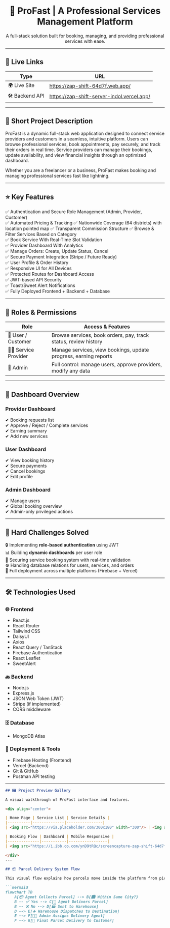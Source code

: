 <h1 align="center">🚀 ProFast | A Professional Services Management Platform</h1>

<p align="center">
A full-stack solution built for booking, managing, and providing professional services with ease.
</p>

---

## 🔗 Live Links

| Type | URL |
|------|-----|
| 🌍 Live Site | https://zap-shift-64d7f.web.app/ |
| 🛠️ Backend API | https://zap-shift-server-indol.vercel.app/ |

---

## 📌 Short Project Description

ProFast is a dynamic full-stack web application designed to connect service providers and customers in a seamless, intuitive platform. Users can browse professional services, book appointments, pay securely, and track their orders in real time. Service providers can manage their bookings, update availability, and view financial insights through an optimized dashboard.

Whether you are a freelancer or a business, ProFast makes booking and managing professional services fast like lightning.

---

## ⭐ Key Features

✅ Authentication and Secure Role Management (Admin, Provider, Customer)  
✅ Automated Pricing & Tracking 
✅ Nationwide Coverage (64 districts) with location pointed map
✅ Transparent Commission Structure
✅ Browse & Filter Services Based on Category  
✅ Book Service With Real-Time Slot Validation  
✅ Provider Dashboard With Analytics  
✅ Manage Orders: Create, Update Status, Cancel  
✅ Secure Payment Integration (Stripe / Future Ready)  
✅ User Profile & Order History  
✅ Responsive UI for All Devices  
✅ Protected Routes for Dashboard Access  
✅ JWT-based API Security  
✅ Toast/Sweet Alert Notifications  
✅ Fully Deployed Frontend + Backend + Database

---

## 🎯 Roles & Permissions

| Role | Access & Features |
|------|-----------------|
| 👤 User / Customer | Browse services, book orders, pay, track status, review history |
| 🧑‍💼 Service Provider | Manage services, view bookings, update progress, earning reports |
| 👑 Admin | Full control: manage users, approve providers, modify any data |

---

## 🧩 Dashboard Overview

### Provider Dashboard
✔ Booking requests list  
✔ Approve / Reject / Complete services  
✔ Earning summary  
✔ Add new services

### User Dashboard
✔ View booking history  
✔ Secure payments  
✔ Cancel bookings  
✔ Edit profile

### Admin Dashboard
✔ Manage users  
✔ Global booking overview  
✔ Admin-only privileged actions

---

## 🧪 Hard Challenges Solved

🔒 Implementing **role-based authentication** using JWT  
📊 Building **dynamic dashboards** per user role  
🧩 Securing service booking system with real-time validation  
⚙️ Handling database relations for users, services, and orders  
🚀 Full deployment across multiple platforms (Firebase + Vercel)

---

## 🛠️ Technologies Used

### 🌐 Frontend
- React.js
- React Router
- Tailwind CSS
- DaisyUI
- Axios
- React Query / TanStack
- Firebase Authentication
- React Leaflet
- SweetAlert

### 🔙 Backend
- Node.js
- Express.js
- JSON Web Token (JWT)
- Stripe (if implemented)
- CORS middleware

### 🗄 Database
- MongoDB Atlas

### 🚀 Deployment & Tools
- Firebase Hosting (Frontend)
- Vercel (Backend)
- Git & GitHub
- Postman API testing

---

```markdown
## 🖼️ Project Preview Gallery

A visual walkthrough of ProFast interface and features.

<div align="center">

| Home Page | Service List | Service Details |
|----------|--------------|----------------|
| <img src="https://via.placeholder.com/300x180" width="300"/> | <img src="https://i.ibb.co.com/GQ12HkMw/screencapture-zap-shift-64d7f-web-app-dashboard-2025-10-25-20-40-45.png" width="300"/> | <img src="https://i.ibb.co.com/M5Wbd9zQ/screencapture-zap-shift-64d7f-web-app-dashboard-2025-10-25-20-42-26.png" width="300"/> |

| Booking Flow | Dashboard | Mobile Responsive |
|--------------|-----------|-----------------|
| <img src="https://i.ibb.co.com/ynD9tRQc/screencapture-zap-shift-64d7f-web-app-dashboard-track-Parcel-TRK063158-2025-10-25-20-43-21.png" width="300"/> | <img src="https://i.ibb.co.com/xtxdRTvX/screencapture-zap-shift-64d7f-web-app-dashboard-my-Parcels-2025-10-25-20-53-18.png" width="300"/> | <img src="https://i.ibb.co.com/svZgfw9X/screencapture-zap-shift-64d7f-web-app-coverage-2025-10-25-20-54-23.png" width="300"/> |

</div>
---

## 📦 Parcel Delivery System Flow

This visual flow explains how parcels move inside the platform from pickup to delivery.

```mermaid
flowchart TD
    A[📦 Agent Collects Parcel] --> B{🏙️ Within Same City?}
    B -- ✅ Yes --> C[🚚 Agent Delivers Parcel]
    B -- ❌ No --> D[🏭 Sent to Warehouse]
    D --> E[✈️ Warehouse Dispatches to Destination]
    E --> F[🧑‍💼 Admin Assigns Delivery Agent]
    F --> G[🚚 Final Parcel Delivery to Customer]
